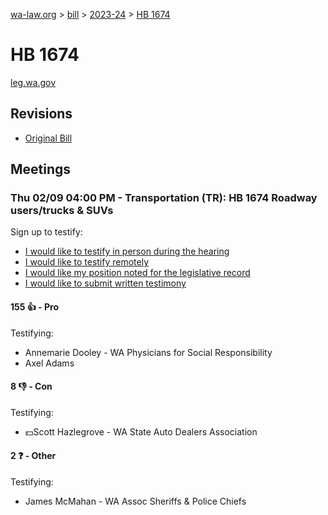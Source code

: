 [wa-law.org](/) > [bill](/bill/) > [2023-24](/bill/2023-24/) > [HB 1674](/bill/2023-24/hb/1674/)

# HB 1674
[leg.wa.gov](https://app.leg.wa.gov/billsummary?BillNumber=1674&Year=2023&Initiative=false)

## Revisions
* [Original Bill](1/)

## Meetings
### Thu 02/09 04:00 PM - Transportation (TR): HB 1674 Roadway users/trucks & SUVs
Sign up to testify:
* [I would like to testify in person during the hearing](https://app.leg.wa.gov/csi/Testifier/Add?chamber=House&mId=30653&aId=150700&caId=21301&tId=1)
* [I would like to testify remotely](https://app.leg.wa.gov/csi/Testifier/Add?chamber=House&mId=30653&aId=150700&caId=21301&tId=2)
* [I would like my position noted for the legislative record](https://app.leg.wa.gov/csi/Testifier/Add?chamber=House&mId=30653&aId=150700&caId=21301&tId=3)
* [I would like to submit written testimony](https://app.leg.wa.gov/csi/Testifier/Add?chamber=House&mId=30653&aId=150700&caId=21301&tId=4)

#### 155 👍 - Pro
Testifying:
* Annemarie Dooley - WA Physicians for Social Responsibility
* Axel Adams

#### 8 👎 - Con
Testifying:
* 💵Scott Hazlegrove - WA State Auto Dealers Association

#### 2 ❓ - Other
Testifying:
* James McMahan - WA Assoc Sheriffs & Police Chiefs
